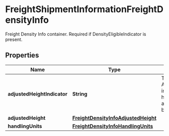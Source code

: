 

# FreightShipmentInformationFreightDensityInfo

Freight Density Info container.  Required if DensityEligibleIndicator is present.

## Properties

| Name | Type | Description | Notes |
|------------ | ------------- | ------------- | -------------|
|**adjustedHeightIndicator** | **String** | The presence of the AdjustedHeightIndicator indicates that allow the height reduction adjustment for density based rate request. |  [optional] |
|**adjustedHeight** | [**FreightDensityInfoAdjustedHeight**](FreightDensityInfoAdjustedHeight.md) |  |  [optional] |
|**handlingUnits** | [**FreightDensityInfoHandlingUnits**](FreightDensityInfoHandlingUnits.md) |  |  [optional] |



